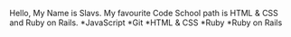 Hello,
My Name is Slavs.
My favourite Code School path is HTML & CSS and Ruby on Rails.
*JavaScript
*Git
*HTML & CSS
*Ruby
*Ruby on Rails
